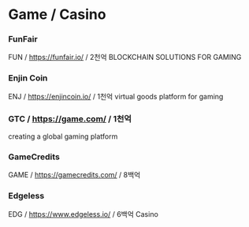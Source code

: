 # Game / Casino

### FunFair
FUN / https://funfair.io/ / 2천억
BLOCKCHAIN SOLUTIONS FOR GAMING

### Enjin Coin
ENJ / https://enjincoin.io/ / 1천억
virtual goods platform for gaming

### GTC / https://game.com/ / 1천억
creating a global gaming platform

### GameCredits
GAME / https://gamecredits.com/ / 8백억

### Edgeless
EDG / https://www.edgeless.io/ / 6백억
Casino